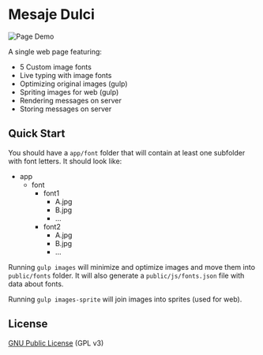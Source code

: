 # Mesaje Dulci

![Page Demo](http://bumbu.github.io/mesajedulci/demo.jpg)

A single web page featuring:
- 5 Custom image fonts
- Live typing with image fonts
- Optimizing original images (gulp)
- Spriting images for web (gulp)
- Rendering messages on server
- Storing messages on server

## Quick Start

You should have a `app/font` folder that will contain at least one subfolder with font letters.
It should look like:
* app
  * font
    * font1
      * A.jpg
      * B.jpg
      * ...
    * font2
      * A.jpg
      * B.jpg
      * ...

Running `gulp images` will minimize and optimize images and move them into `public/fonts` folder.
It will also generate a `public/js/fonts.json` file with data about fonts.

Running `gulp images-sprite` will join images into sprites (used for web).

## License

[GNU Public License](http://www.gnu.org/licenses/gpl-3.0.html) (GPL v3)
